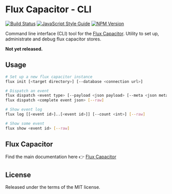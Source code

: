 # Flux Capacitor - CLI

[![Build Status](https://travis-ci.org/flux-capacitor/cli.svg?branch=master)](https://travis-ci.org/flux-capacitor/cli)
[![JavaScript Style Guide](https://img.shields.io/badge/code%20style-standard-brightgreen.svg)](http://standardjs.com/)
[![NPM Version](https://img.shields.io/npm/v/flux-capacitor-cli.svg)](https://www.npmjs.com/package/flux-capacitor-cli)

Command line interface (CLI) tool for the [Flux Capacitor](https://github.com/flux-capacitor/flux-capacitor). Utility to set up, administrate and debug flux capacitor stores.


**Not yet released.**


## Usage

```sh
# Set up a new flux capacitor instance
flux init [<target directory>] [--database <connection url>]

# Dispatch an event
flux dispatch <event type> [--payload <json payload> [--meta <json meta>]] [--raw]
flux dispatch <complete event json> [--raw]

# Show event log
flux log [[<event id>]..[<event id>]] [--count <int>] [--raw]

# Show some event
flux show <event id> [--raw]
```


## Flux Capacitor

Find the main documentation here 👉 [Flux Capacitor](https://github.com/flux-capacitor/flux-capacitor)


## License

Released under the terms of the MIT license.
